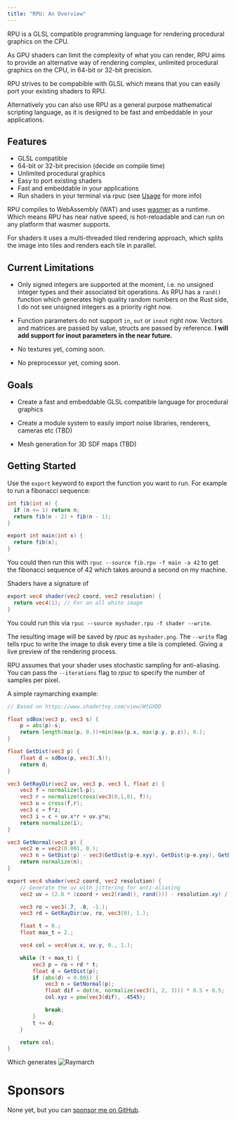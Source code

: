 ```yaml
---
title: "RPU: An Overview"
---
```


RPU is a GLSL compatible programming language for rendering procedural graphics on the CPU.

As GPU shaders can limit the complexity of what you can render, RPU aims to provide an alternative way of rendering complex, unlimited procedural graphics on the CPU, in 64-bit or 32-bit precision.

RPU strives to be compabible with GLSL which means that you can easily port your existing shaders to RPU.

Alternatively you can also use RPU as a general purpose mathematical scripting language, as it is designed to be fast and embeddable in your applications.

## Features

- GLSL compatible
- 64-bit or 32-bit precision (decide on compile time)
- Unlimited procedural graphics
- Easy to port existing shaders
- Fast and embeddable in your applications
- Run shaders in your terminal via rpuc (see [Usage](./usage) for more info)

RPU compiles to WebAssembly (WAT) and uses [wasmer](https://github.com/wasmerio/wasmer) as a runtime. Which means RPU has near native speed, is hot-reloadable and can run on any platform that wasmer supports.

For shaders it uses a multi-threaded tiled rendering approach, which splits the image into tiles and renders each tile in parallel.

## Current Limitations

- Only signed integers are supported at the moment, i.e. no unsigned integer types and their associated bit operations. As RPU has a `rand()` function which generates high quality random numbers on the Rust side, I do not see unsigned integers as a priority right now.

- Function parameters do not support `in`, `out` or `inout` right now. Vectors and matrices are passed by value, structs are passed by reference. **I will add support for inout parameters in the near future.**

- No textures yet, coming soon.

- No preprocessor yet, coming soon.

## Goals

- Create a fast and embeddable GLSL compatible language for procedural graphics

- Create a module system to easily import noise libraries, renderers, cameras etc (TBD)

- Mesh generation for 3D SDF maps (TBD)

## Getting Started

Use the `export` keyword to export the function you want to run. For example to run a fibonacci sequence:

```glsl
int fib(int n) {
  if (n <= 1) return n;
  return fib(n - 2) + fib(n - 1);
}

export int main(int x) {
  return fib(x);
}
```

You could then run this with `rpuc --source fib.rpu -f main -a 42` to get the fibonacci sequence of 42 which takes around a second on my machine.

Shaders have a signature of

```glsl
export vec4 shader(vec2 coord, vec2 resolution) {
  return vec4(1); // For an all white image
}
```

You could run this via `rpuc --source myshader.rpu -f shader --write`.

The resulting image will be saved by _rpuc_ as `myshader.png`. The `--write` flag tells rpuc to write the image to disk every time a tile is completed. Giving a live preview of the rendering process.

RPU assumes that your shader uses stochastic sampling for anti-aliasing. You can pass the `--iterations` flag to _rpuc_ to specify the number of samples per pixel.

A simple raymarching example:

```glsl
// Based on https://www.shadertoy.com/view/WtGXDD

float sdBox(vec3 p, vec3 s) {
    p = abs(p)-s;
	return length(max(p, 0.))+min(max(p.x, max(p.y, p.z)), 0.);
}

float GetDist(vec3 p) {
    float d = sdBox(p, vec3(.5));
    return d;
}

vec3 GetRayDir(vec2 uv, vec3 p, vec3 l, float z) {
    vec3 f = normalize(l-p);
    vec3 r = normalize(cross(vec3(0,1,0), f));
    vec3 u = cross(f,r);
    vec3 c = f*z;
    vec3 i = c + uv.x*r + uv.y*u;
    return normalize(i);
}

vec3 GetNormal(vec3 p) {
    vec2 e = vec2(0.001, 0.);
    vec3 n = GetDist(p) - vec3(GetDist(p-e.xyy), GetDist(p-e.yxy), GetDist(p-e.yyx));
    return normalize(n);
}

export vec4 shader(vec2 coord, vec2 resolution) {
    // Generate the uv with jittering for anti-aliasing
    vec2 uv = (2.0 * (coord + vec2(rand(), rand())) - resolution.xy) / resolution.y;

    vec3 ro = vec3(.7, .8, -1.);
    vec3 rd = GetRayDir(uv, ro, vec3(0), 1.);

    float t = 0.;
    float max_t = 2.;

    vec4 col = vec4(uv.x, uv.y, 0., 1.);

    while (t < max_t) {
        vec3 p = ro + rd * t;
        float d = GetDist(p);
        if (abs(d) < 0.001) {
            vec3 n = GetNormal(p);
            float dif = dot(n, normalize(vec3(1, 2, 3))) * 0.5 + 0.5;
            col.xyz = pow(vec3(dif), .4545);

            break;
        }
        t += d;
    }

    return col;
}
```

Which generates ![Raymarch](/raymarch.png)

# Sponsors

None yet, but you can [sponsor me on GitHub](https://github.com/sponsors/markusmoenig/).
